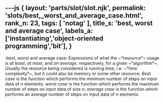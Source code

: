 ---js
{
  layout: 'parts/slot/slot.njk',
  permalink: 'slots/best,_worst_and_average_case.html',
  rank_n: 23,
  tags: [ 'notag' ],
  title_s: 'best, worst and average case',
  labels_a: ['instantiating','object-oriented programming','bit'],
}
---
:best, worst and average case:
Expressions of what the ~°resource°~ usage is <i>at least</i>, <i>at most</i>, and <i>on average</i>, respectively, for a given ~°algorithm°~. Usually the resource being considered is running time, i.e. ~°time complexity°~, but it could also be memory or some other resource. <i>Best case</i> is the function which performs the minimum number of steps on input data of <i>n</i> elements; <i>worst case</i> is the function which performs the maximum number of steps on input data of size <i>n</i>; <i>average case</i> is the function which performs an average number of steps on input data of <i>n</i> elements.
